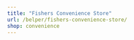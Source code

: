 ```yaml
---
title: "Fishers Convenience Store"
url: /belper/fishers-convenience-store/
shop: convenience
---
```

